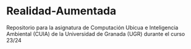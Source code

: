 # Realidad-Aumentada
Repositorio para la asignatura de Computación Ubicua e Inteligencia Ambiental (CUIA) de la Universidad de Granada (UGR) durante el curso 23/24
